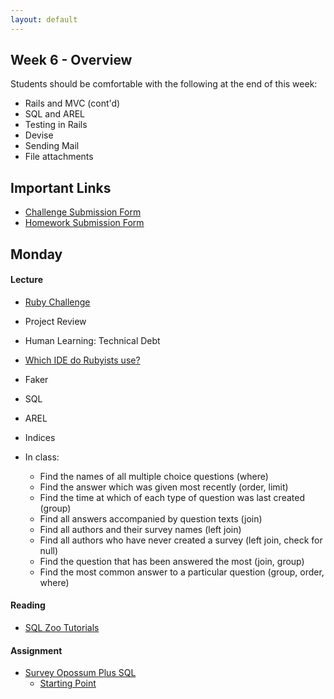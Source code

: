 ```yaml
---
layout: default
---
```


## Week 6 - Overview

Students should be comfortable with the following at the end of this week:

* Rails and MVC (cont'd)
* SQL and AREL
* Testing in Rails
* Devise
* Sending Mail
* File attachments

## Important Links

* [Challenge Submission Form](http://goo.gl/forms/fpcxQCtEqs)
* [Homework Submission Form](https://docs.google.com/forms/d/1lddv00AYx4z9ugJBYv1v2RG_JuMUpWEYPYjQGdCVdgQ/viewform?c=0&w=1)


## Monday

#### Lecture

* [Ruby Challenge](https://github.com/masonfmatthews/rails_assignments/blob/master/challenges/hash_challenge.rb)
* Project Review
* Human Learning: Technical Debt
* [Which IDE do Rubyists use?](http://www.sitepoint.com/ides-rubyists-use/?utm_source=rubyweekly&utm_medium=email)

* Faker
* SQL
* AREL
* Indices

* In class:
  * Find the names of all multiple choice questions (where)
  * Find the answer which was given most recently (order, limit)
  * Find the time at which of each type of question was last created (group)
  * Find all answers accompanied by question texts (join)
  * Find all authors and their survey names (left join)
  * Find all authors who have never created a survey (left join, check for null)
  * Find the question that has been answered the most (join, group)
  * Find the most common answer to a particular question (group, order, where)

#### Reading

* [SQL Zoo Tutorials](http://sqlzoo.net/wiki/Main_Page)

#### Assignment

* [Survey Opossum Plus SQL](https://github.com/tiyd-rails-2015-01/survey_opossum_plus_sql)
  * [Starting Point](https://github.com/SurveyGoat/survey_goat)

<!--

## Tuesday

#### Lecture

* [Ruby Challenge](https://github.com/masonfmatthews/rails_assignments/blob/master/challenges/enumerable_challenge.rb)
* Assignment Review
* T: Michael Byrd's Testing Day

#### Assignment

* Michael Byrd's Assignment

## Wednesday

#### Lecture

* [Ruby Challenge](https://github.com/masonfmatthews/rails_assignments/blob/master/challenges/double_loop_challenge.rb)
* Assignment Review
* Mailers
* Devise

#### Reading

* https://signalvnoise.com/posts/3697-server-generated-javascript-responses

#### Assignment

* Modify your teacher phonebook app to add devise.  Use forgot password, remember me, add testing.

## Thursday

#### Lecture

* [Ruby Challenge](https://github.com/masonfmatthews/rails_assignments/blob/master/challenges/optional_parameters_challenge.rb)
* Assignment Review
* Paperclip ; Amazon S3 ; SimpleForm

#### Notes

* [SimpleForm](https://github.com/plataformatec/simple_form)

## Weekend Assignment - As Pairs

[Online Constituent Voting](https://github.com/tiyd-rails-2015-01/online_voting)



<!--
Still haven't done:

* [Merging Apps and Heroku Deployments](https://github.com/masonfmatthews/rails_assignments/tree/master/assignments/heroku_deployments) - AS PAIRS

* [Student Awards](https://github.com/masonfmatthews/rails_assignments/tree/master/assignments/student_awards)

* [Rails Testing and Coverage](https://github.com/masonfmatthews/rails_assignments/tree/master/assignments/rails_testing_and_coverage)

* https://www.ruby-toolbox.com

* Polymorphism?
* Single Table Inheritance?
* "Refactoring"

* scoped associations
<!--
class Item < ActiveRecord::Base
  has_many :orders do
    def for_user(user_id)
      where(user_id: user_id)
    end
  end
end

Item.first.orders.for_user(current_user)

* Model testing in Rails
* Coverage (simplecov)
* Exercise: Write a test on your last night's homework and add simplecov
* Controller Testing
* Integration Testing

* How to Google
* Rebuilding!  Software development is a "wicked" problem
* Multi-tenancy discussion
* Fixtures
* Class variables - DON'T
* Just saying: you can return objects when true/false is expected
* Trying to change an array in an outer scope inside a called function.
-->
